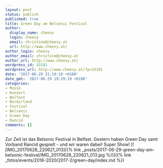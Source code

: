 ```yaml
---
layout: post
status: publish
published: true
title: Green Day am Belsonic Festival
author:
  display_name: cheesy
  login: cheesy
  email: christine@cheesy.at
  url: http://www.cheesy.at/
author_login: cheesy
author_email: christine@cheesy.at
author_url: http://www.cheesy.at/
wordpress_id: 33101
wordpress_url: http://www.cheesy.at/?p=33101
date: '2017-06-29 21:19:19 +0100'
date_gmt: '2017-06-29 19:19:19 +0100'
categories:
- Musik
- Konzert
- Belfast
- Nordirland
- Festival
- Belsonic
- Green Day
- Rancid
comments: []
---
```

Zur Zeit ist das Belsonic Festival in Belfast. Gestern haben Green Day samt Vorband Rancid gespielt - und wir waren dabei! Super Show!
[![IMG_20170628_220621_013]({% link _posts/2017-06-29-green-day-am-belsonic-festival/IMG_20170628_220621_013.jpg %})]({% link _fotos/events/2016-2020/2017-2/green-day/index.md %})
